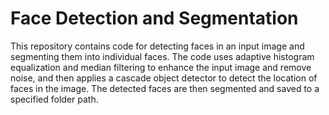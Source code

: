 # Face Detection and Segmentation
This repository contains code for detecting faces in an input image and segmenting them into individual faces. The code uses adaptive histogram equalization and median filtering to enhance the input image and remove noise, and then applies a cascade object detector to detect the location of faces in the image. The detected faces are then segmented and saved to a specified folder path.
